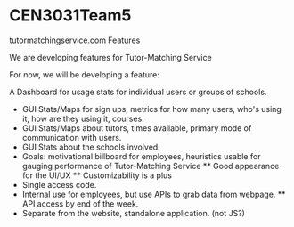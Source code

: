 # CEN3031Team5
tutormatchingservice.com Features

We are developing features for Tutor-Matching Service

For now, we will be developing a feature:

A Dashboard for usage stats for individual users or groups of schools.

* GUI Stats/Maps for sign ups, metrics for how many users, who's using it, how are they using it, courses.
* GUI Stats/Maps about tutors, times available, primary mode of communication with users.
* GUI Stats about the schools involved.
* Goals: motivational billboard for employees, heuristics usable for gauging performance of Tutor-Matching Service
  ** Good appearance for the UI/UX
  ** Customizability is a plus
* Single access code.
* Internal use for employees, but use APIs to grab data from webpage.
  ** API access by end of the week.
* Separate from the website, standalone application. (not JS?)
 
